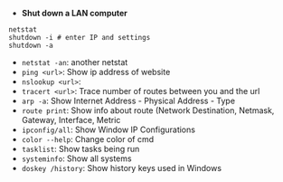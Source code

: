 * **Shut down a LAN computer**
```
netstat
shutdown -i # enter IP and settings
shutdown -a
```
* ```netstat -an```: another netstat
* ```ping <url>```: Show ip address of website
* ```nslookup <url>```:
* ```tracert <url>```: Trace number of routes between you and the url
* ```arp -a```: Show Internet Address - Physical Address - Type
* ```route print```: Show info about route (Network Destination, Netmask, Gateway, Interface, Metric
* ```ipconfig/all```: Show Window IP Configurations
* ```color --help```: Change color of cmd
* ```tasklist```: Show tasks being run
* ```systeminfo```: Show all systems
* ```doskey /history```: Show history keys used in Windows
